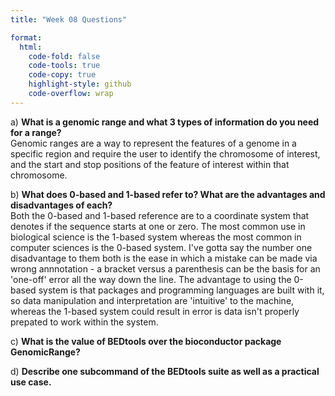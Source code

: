 ```yaml
---
title: "Week 08 Questions"

format:
  html:
    code-fold: false
    code-tools: true
    code-copy: true
    highlight-style: github
    code-overflow: wrap
---
```


a)  **What is a genomic range and what 3 types of information do you need for a range?**  
Genomic ranges are a way to represent the features of a genome in a specific region and require the user to identify the chromosome of interest, and the start and stop positions of the feature of interest within that chromosome.

b)  **What does 0-based and 1-based refer to? What are the advantages and disadvantages of each?**  
Both the 0-based and 1-based reference are to a coordinate system that denotes if the sequence starts at one or zero. The most common use in biological science is the 1-based system whereas the most common in computer sciences is the 0-based system. I've gotta say the number one disadvantage to them both is the ease in which a mistake can be made via wrong annnotation - a bracket versus a parenthesis can be the basis for an 'one-off' error all the way down the line. The advantage to using the 0-based system is that packages and programming languages are built with it, so data manipulation and interpretation are 'intuitive' to the machine, whereas the 1-based system could result in error is data isn't properly prepated to work within the system. 

c)  **What is the value of BEDtools over the bioconductor package GenomicRange?**  



d)  **Describe one subcommand of the BEDtools suite as well as a practical use case.**
